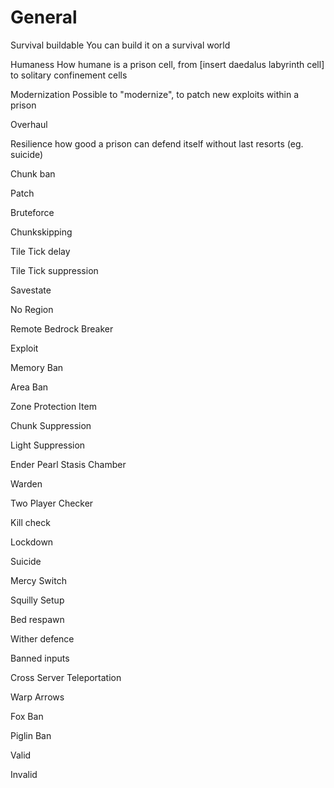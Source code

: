 # General

Survival buildable
You can build it on a survival world

Humaness
How humane is a prison cell, from [insert daedalus labyrinth cell] to solitary confinement cells

Modernization
Possible to "modernize", to patch new exploits within a prison

Overhaul

Resilience 
how good a prison can defend itself without last resorts (eg. suicide)

Chunk ban

Patch

Bruteforce

Chunkskipping

Tile Tick delay

Tile Tick suppression

Savestate

No Region

Remote Bedrock Breaker

Exploit

Memory Ban

Area Ban

Zone Protection Item

Chunk Suppression

Light Suppression

Ender Pearl Stasis Chamber

Warden

Two Player Checker

Kill check

Lockdown

Suicide

Mercy Switch

Squilly Setup

Bed respawn

Wither defence

Banned inputs

Cross Server Teleportation

Warp Arrows

Fox Ban

Piglin Ban

Valid

Invalid

